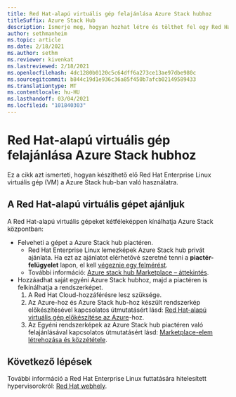 ```yaml
---
title: Red Hat-alapú virtuális gép felajánlása Azure Stack hubhoz
titleSuffix: Azure Stack Hub
description: Ismerje meg, hogyan hozhat létre és tölthet fel egy Red Hat Linux operációs rendszert tartalmazó Azure-beli virtuális merevlemezt (VHD-t).
author: sethmanheim
ms.topic: article
ms.date: 2/18/2021
ms.author: sethm
ms.reviewer: kivenkat
ms.lastreviewed: 2/18/2021
ms.openlocfilehash: 4dc1280b0120c5c64dff6a273ce13ae97dbe980c
ms.sourcegitcommit: b844c19d1e936c36a85f450b7afcb02149589433
ms.translationtype: MT
ms.contentlocale: hu-HU
ms.lasthandoff: 03/04/2021
ms.locfileid: "101840303"
---
```

# <a name="offer-a-red-hat-based-virtual-machine-for-azure-stack-hub"></a>Red Hat-alapú virtuális gép felajánlása Azure Stack hubhoz

Ez a cikk azt ismerteti, hogyan készíthető elő Red Hat Enterprise Linux virtuális gép (VM) a Azure Stack hub-ban való használatra. 

## <a name="offer-a-red-hat-based-vm"></a>A Red Hat-alapú virtuális gépet ajánljuk

A Red Hat-alapú virtuális gépeket kétféleképpen kínálhatja Azure Stack központban:

- Felveheti a gépet a Azure Stack hub piactéren.
    - Red Hat Enterprise Linux lemezképek Azure Stack hub privát ajánlata. Ha ezt az ajánlatot elérhetővé szeretné tenni a **piactér-felügyelet** lapon, el kell [végeznie egy felmérést](https://forms.office.com/pages/responsepage.aspx?id=v4j5cvGGr0GRqy180BHbR_e32WQju3tMrgXNcUR94AVUNkJTWjdQRjc3TzFLREdGU0dIVFRUQ1JCSi4u).
    - További információ: [Azure stack hub Marketplace – áttekintés](azure-stack-marketplace.md).
- Hozzáadhat saját egyéni Azure Stack hubhoz, majd a piactéren is felkínálhatja a rendszerképet. 
    1. A Red Hat Cloud-hozzáférésre lesz szüksége.
    2. Az Azure-hoz és Azure Stack hub-hoz készült rendszerkép előkészítésével kapcsolatos útmutatásért lásd: [Red Hat-alapú virtuális gép előkészítése az Azure](/azure/virtual-machines/linux/redhat-create-upload-vhd)-hoz.
    3. Az Egyéni rendszerképek az Azure Stack hub piactéren való felajánlásával kapcsolatos útmutatásért lásd: [Marketplace-elem létrehozása és közzététele](azure-stack-create-and-publish-marketplace-item.md).

## <a name="next-steps"></a>Következő lépések

További információ a Red Hat Enterprise Linux futtatására hitelesített hypervisorokról: [Red Hat webhely](https://access.redhat.com/certified-hypervisors).